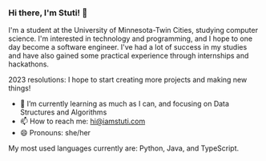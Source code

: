 ### Hi there, I'm Stuti! 👋

I'm a student at the University of Minnesota-Twin Cities, studying computer science. I'm interested in technology and programming, and I hope to one day become a software engineer. I've had a lot of success in my studies and have also gained some practical experience through internships and hackathons.

2023 resolutions: I hope to start creating more projects and making new things!

- 🌱 I’m currently learning as much as I can, and focusing on Data Structures and Algorithms
- 📫 How to reach me: hi@iamstuti.com 
- 😄 Pronouns: she/her

My most used languages currently are: Python, Java, and TypeScript.


<!--
**iamstutishah/iamstutishah** is a ✨ _special_ ✨ repository because its `README.md` (this file) appears on your GitHub profile.

Here are some ideas to get you started:

- 🔭 I’m currently working on ...
- 🌱 I’m currently learning ...
- 👯 I’m looking to collaborate on ...
- 🤔 I’m looking for help with ...
- 💬 Ask me about ...
- 📫 How to reach me: ...
- 😄 Pronouns: ...
- ⚡ Fun fact: ...
-->
